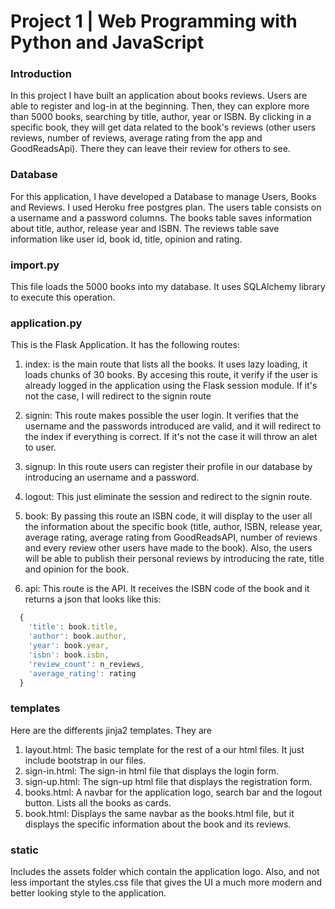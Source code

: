 # Project 1 | Web Programming with Python and JavaScript

### Introduction

In this project I have built an application about books reviews. Users are able to register and log-in at the beginning. Then, they can explore more than 5000 books, searching by title, author, year or ISBN. By clicking in a specific book, they will get data related to the book's reviews (other users reviews, number of reviews, average rating from the app and GoodReadsApi). There they can leave their review for others to see.

### Database

For this application, I have developed a Database to manage Users, Books and Reviews. I used Heroku free postgres plan. The users table consists on a username and a password columns. The books table saves information about title, author, release year and ISBN. The reviews table save information like user id, book id, title, opinion and rating.

### import.py

This file loads the 5000 books into my database. It uses SQLAlchemy library to execute this operation.

### application.py

This is the Flask Application. It has the following routes:

1. index: is the main route that lists all the books. It uses lazy loading, it loads chunks of 30 books. By accesing this route, it verify if the user is already logged in the application using the Flask session module. If it's not the case, I will redirect to the signin route

2. signin: This route makes possible the user login. It verifies that the username and the passwords introduced are valid, and it will redirect to the index if everything is correct. If it's not the case it will throw an alet to user.

3. signup: In this route users can register their profile in our database by introducing an username and a password.

4. logout: This just eliminate the session and redirect to the signin route.

5. book: By passing this route an ISBN code, it will display to the user all the information about the specific book (title, author, ISBN, release year, average rating, average rating from GoodReadsAPI, number of reviews and every review other users have made to the book). Also, the users will be able to publish their personal reviews by introducing the rate, title and opinion for the book.

6. api: This route is the API. It receives the ISBN code of the book and it returns a json that looks like this:


```javascript
  {
    'title': book.title,
    'author': book.author,
    'year': book.year,
    'isbn': book.isbn,
    'review_count': n_reviews,
    'average_rating': rating
  }
```

### templates

Here are the differents jinja2 templates. They are

1. layout.html: The basic template for the rest of a our html files. It just include bootstrap in our files.
2. sign-in.html: The sign-in html file that displays the login form.
3. sign-up.html: The sign-up html file that displays the registration form.
4. books.html: A navbar for the application logo, search bar and the logout button. Lists all the books as cards.
5. book.html: Displays the same navbar as the books.html file, but it displays the specific information about the book and its reviews.

### static

Includes the assets folder which contain the application logo. Also, and not less important the styles.css file that gives the UI a much more modern and better looking style to the application.

